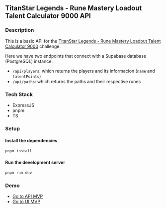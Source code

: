 ## TitanStar Legends - Rune Mastery Loadout Talent Calculator 9000 API

### Description

This is a basic API for the [TitanStar Legends - Rune Mastery Loadout Talent Calculator 9000](https://github.com/marcomaza92/titanstar-legends-rune-calculator) challenge.

Here we have two endpoints that connect with a Supabase database (PostgreSQL) instance:

- `/api/players`: which returns the players and its informacion (`name` and `talentPoints`)
- `/api/paths`: which returns the paths and their respective runes

### Tech Stack

- ExpressJS
- pnpm
- TS

### Setup

#### Install the dependencies

```sh
pnpm install
```

#### Run the development server

```sh
pnpm run dev
```

### Demo

- [Go to API MVP](https://titanstar-legends-rune-calculator.vercel-api.app/api/paths)
- [Go to UI MVP](https://titanstar-legends-rune-calculator.vercel.app/)
